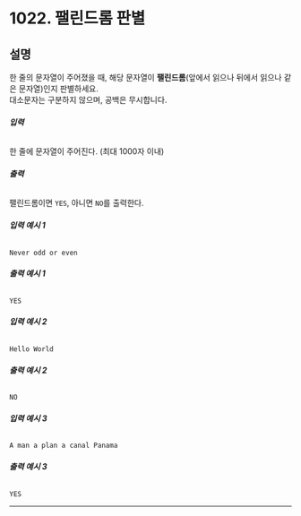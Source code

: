 # 1022. 팰린드롬 판별

## **설명**  
한 줄의 문자열이 주어졌을 때, 해당 문자열이 **팰린드롬**(앞에서 읽으나 뒤에서 읽으나 같은 문자열)인지 판별하세요.  
대소문자는 구분하지 않으며, 공백은 무시합니다.


###### **입력**  
한 줄에 문자열이 주어진다. (최대 1000자 이내)

###### **출력**  
팰린드롬이면 `YES`, 아니면 `NO`를 출력한다.

###### **입력 예시 1**
    Never odd or even

###### **출력 예시 1**
    YES

###### **입력 예시 2**
    Hello World

###### **출력 예시 2**
    NO

###### **입력 예시 3**
    A man a plan a canal Panama

###### **출력 예시 3**
    YES

---